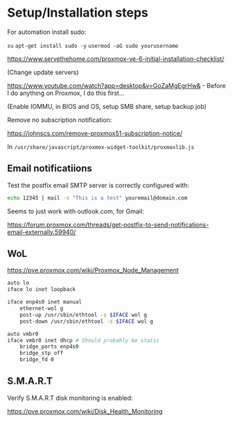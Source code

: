 # Setup/Installation steps

For automation install sudo:

`su`
`apt-get install sudo -y`
`usermod -aG sudo yourusername`

https://www.servethehome.com/proxmox-ve-6-initial-installation-checklist/

(Change update servers)

https://www.youtube.com/watch?app=desktop&v=GoZaMgEgrHw& - Before I do anything on Proxmox, I do this first...

(Enable IOMMU, in BIOS and OS, setup SMB share, setup backup job)

Remove no subscription notification:

https://johnscs.com/remove-proxmox51-subscription-notice/

In `/usr/share/javascript/proxmox-widget-toolkit/proxmoxlib.js`

## Email notificatiions

Test the postfix email SMTP server is correctly configured with:

```bash
echo 12345 | mail -s "This is a test" youremail@domain.com
```

Seems to just work with outlook.com, for Gmail:

https://forum.proxmox.com/threads/get-postfix-to-send-notifications-email-externally.59940/

## WoL

https://pve.proxmox.com/wiki/Proxmox_Node_Management 

```bash
auto lo
iface lo inet loopback

iface enp4s0 inet manual
	ethernet-wol g
	post-up /usr/sbin/ethtool -s $IFACE wol g
	post-down /usr/sbin/ethtool -s $IFACE wol g

auto vmbr0
iface vmbr0 inet dhcp # Should probably be static
	bridge_ports enp4s0
	bridge_stp off
	bridge_fd 0
```

## S.M.A.R.T

Verify S.M.A.R.T disk monitoring is enabled:

https://pve.proxmox.com/wiki/Disk_Health_Monitoring

